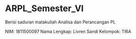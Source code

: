 # ARPL_Semester_VI
Berisi saduran matakuliah Analisa dan Perancangan PL

NIM: 1811500097 
Nama Lengkap: Livren Sandi
Kelompok: TI6A
